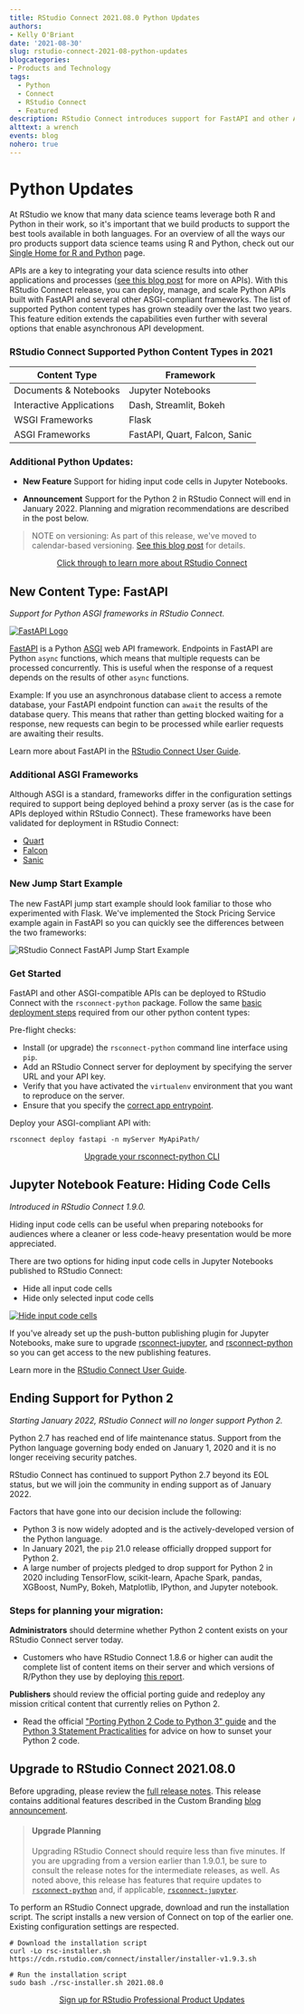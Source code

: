 ```yaml
---
title: RStudio Connect 2021.08.0 Python Updates
authors:
- Kelly O'Briant
date: '2021-08-30'
slug: rstudio-connect-2021-08-python-updates
blogcategories:
- Products and Technology
tags:
  - Python
  - Connect
  - RStudio Connect
  - Featured
description: RStudio Connect introduces support for FastAPI and other ASGI-compliant frameworks. Learn how to hide input code cells in Jupyter Notebooks, for audiences where a cleaner or less code-heavy presentation would be useful.
alttext: a wrench
events: blog
nohero: true
---
```


# Python Updates

At RStudio we know that many data science teams leverage both R and Python in their work, so it's important that we build products to support the best tools available in both languages. For an overview of all the ways our pro products support data science teams using R and Python, check out our [Single Home for R and Python](https://www.rstudio.com/solutions/r-and-python/) page.

APIs are a key to integrating your data science results into other applications and processes ([see this blog post](https://blog.rstudio.com/2021/05/04/rstudio-and-apis/) for more on APIs). With this RStudio Connect release, you can deploy, manage, and scale Python APIs built with FastAPI and several other ASGI-compliant frameworks. The list of supported Python content types has grown steadily over the last two years. This feature edition extends the capabilities even further with several options that enable asynchronous API development.

### RStudio Connect Supported Python Content Types in 2021

| Content Type             | Framework                     |
|--------------------------|-------------------------------|
| Documents & Notebooks    | Jupyter Notebooks             |
| Interactive Applications | Dash, Streamlit, Bokeh        |
| WSGI Frameworks          | Flask                         |
| ASGI Frameworks          | FastAPI, Quart, Falcon, Sanic |

### Additional Python Updates:

-   **New Feature** Support for hiding input code cells in Jupyter Notebooks.

-   **Announcement** Support for the Python 2 in RStudio Connect will end in January 2022. Planning and migration recommendations are described in the post below.

> NOTE on versioning: As part of this release, we've moved to calendar-based versioning. [See this blog post](https://blog.rstudio.com/2021/08/30/calendar-versioning-for-commercial-rstudio-products/) for details.

<div align="center"><a class="btn btn-primary btn-lg mt-5" href="https://www.rstudio.com/products/connect/">Click through to learn more about RStudio Connect</a></div>

## New Content Type: FastAPI

*Support for Python ASGI frameworks in RStudio Connect.*

[![FastAPI Logo](fastapi.png)](https://fastapi.tiangolo.com/)

[FastAPI](https://fastapi.tiangolo.com/) is a Python [ASGI](https://asgi.readthedocs.io/en/latest/) web API framework. Endpoints in FastAPI are Python `async` functions, which means that multiple requests can be processed concurrently. This is useful when the response of a request depends on the results of other `async` functions.

Example: If you use an asynchronous database client to access a remote database, your FastAPI endpoint function can `await` the results of the database query. This means that rather than getting blocked waiting for a response, new requests can begin to be processed while earlier requests are awaiting their results.

Learn more about FastAPI in the [RStudio Connect User Guide](https://docs.rstudio.com/connect/user/fastapi/).

### Additional ASGI Frameworks

Although ASGI is a standard, frameworks differ in the configuration settings required to support being deployed behind a proxy server (as is the case for APIs deployed within RStudio Connect). These frameworks have been validated for deployment in RStudio Connect:

-   [Quart](https://gitlab.com/pgjones/quart)
-   [Falcon](https://falconframework.org/)
-   [Sanic](https://sanicframework.org/en/)

### New Jump Start Example

The new FastAPI jump start example should look familiar to those who experimented with Flask. We've implemented the Stock Pricing Service example again in FastAPI so you can quickly see the differences between the two frameworks:

![RStudio Connect FastAPI Jump Start Example](fastapi-jumpstart.png)

### Get Started

FastAPI and other ASGI-compatible APIs can be deployed to RStudio Connect with the `rsconnect-python` package. Follow the same [basic deployment steps](https://docs.rstudio.com/connect/user/publishing/#publishing-python-apis) required from our other python content types:

Pre-flight checks:

-   Install (or upgrade) the `rsconnect-python` command line interface using `pip`.
-   Add an RStudio Connect server for deployment by specifying the server URL and your API key.
-   Verify that you have activated the `virtualenv` environment that you want to reproduce on the server.
-   Ensure that you specify the [correct app entrypoint](https://docs.rstudio.com/connect/user/publishing/#publishing-rsconnect-python-entrypoint).

Deploy your ASGI-compliant API with:

    rsconnect deploy fastapi -n myServer MyApiPath/

<div align="center"><a class="btn btn-primary btn-lg mt-5" href="https://docs.rstudio.com/rsconnect-python/#installation">Upgrade your rsconnect-python CLI</a></div>

## Jupyter Notebook Feature: Hiding Code Cells

*Introduced in RStudio Connect 1.9.0.*

Hiding input code cells can be useful when preparing notebooks for audiences where a cleaner or less code-heavy presentation would be more appreciated.

There are two options for hiding input code cells in Jupyter Notebooks published to RStudio Connect:

-   Hide all input code cells
-   Hide only selected input code cells

[![Hide input code cells](input-shownvhidden.png)](https://docs.rstudio.com/connect/user/jupyter-notebook/#hide-input)

If you've already set up the push-button publishing plugin for Jupyter Notebooks, make sure to upgrade [rsconnect-jupyter](https://docs.rstudio.com/rsconnect-jupyter/upgrading/), and [rsconnect-python](https://docs.rstudio.com/rsconnect-python/#installation) so you can get access to the new publishing features.

Learn more in the [RStudio Connect User Guide](https://docs.rstudio.com/connect/user/jupyter-notebook/#hide-input).

## Ending Support for Python 2

*Starting January 2022, RStudio Connect will no longer support Python 2.*

Python 2.7 has reached end of life maintenance status. Support from the Python language governing body ended on January 1, 2020 and it is no longer receiving security patches.

RStudio Connect has continued to support Python 2.7 beyond its EOL status, but we will join the community in ending support as of January 2022.

Factors that have gone into our decision include the following:

-   Python 3 is now widely adopted and is the actively-developed version of the Python language.
-   In January 2021, the `pip` 21.0 release officially dropped support for Python 2.  
-   A large number of projects pledged to drop support for Python 2 in 2020 including TensorFlow, scikit-learn, Apache Spark, pandas, XGBoost, NumPy, Bokeh, Matplotlib, IPython, and Jupyter notebook.

### Steps for planning your migration:

**Administrators** should determine whether Python 2 content exists on your RStudio Connect server today.

-   Customers who have RStudio Connect 1.8.6 or higher can audit the complete list of content items on their server and which versions of R/Python they use by deploying [this report](https://github.com/sol-eng/rsc-audit-reports/blob/main/environment-audit/environment-audit-report.Rmd).

**Publishers** should review the official porting guide and redeploy any mission critical content that currently relies on Python 2.

-   Read the official ["Porting Python 2 Code to Python 3" guide](https://docs.python.org/3/howto/pyporting.html) and the [Python 3 Statement Practicalities](https://python3statement.org/practicalities/) for advice on how to sunset your Python 2 code.

## Upgrade to RStudio Connect 2021.08.0

Before upgrading, please review the [full release notes](http://docs.rstudio.com/connect/news). This release contains additional features described in the Custom Branding [blog announcement](https://blog.rstudio.com/2021/08/30/rstudio-connect-2021-08-custom-branding/).

> #### Upgrade Planning
>
> Upgrading RStudio Connect should require less than five minutes. If you are upgrading from a version earlier than 1.9.0.1, be sure to consult the release notes for the intermediate releases, as well. As noted above, this release has features that require updates to [`rsconnect-python`](https://docs.rstudio.com/rsconnect-python/#installation) and, if applicable, [`rsconnect-jupyter`](https://docs.rstudio.com/rsconnect-jupyter/upgrading/).

To perform an RStudio Connect upgrade, download and run the installation script. The script installs a new version of Connect on top of the earlier one. Existing configuration settings are respected.

    # Download the installation script
    curl -Lo rsc-installer.sh https://cdn.rstudio.com/connect/installer/installer-v1.9.3.sh

    # Run the installation script
    sudo bash ./rsc-installer.sh 2021.08.0

<div align="center"><a class="btn btn-primary btn-lg mt-5" href="https://rstudio.com/about/subscription-management/">Sign up for RStudio Professional Product Updates</a></div>
